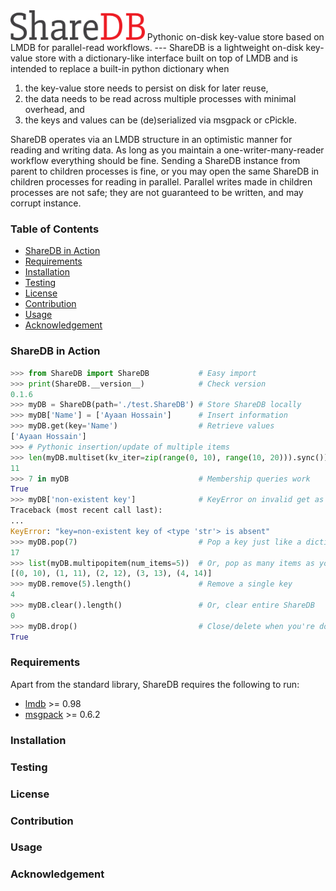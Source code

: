 <img src="./logo/logo.png"  alt="ShareDB"  height="48.197"  width="214.912"/>
Pythonic on-disk key-value store based on LMDB for parallel-read workflows.
---
ShareDB is a lightweight on-disk key-value store with a dictionary-like interface built on top of LMDB and is intended to replace a built-in python dictionary when

 1. the key-value store needs to persist on disk for later reuse,
 2. the data needs to be read across multiple processes with minimal overhead, and 
 3. the keys and values can be (de)serialized via msgpack or cPickle.

ShareDB operates via an LMDB structure in an optimistic manner for reading and writing data. As long as you maintain a one-writer-many-reader workflow everything should be fine. Sending a ShareDB instance from parent to children processes is fine, or you may open the same ShareDB in children processes for reading in parallel. Parallel writes made in children processes are not safe; they are not guaranteed to be written, and may corrupt instance.

### Table of Contents
 * [ShareDB in Action](#sharedb-in-action)
 * [Requirements](#requirements)
 * [Installation](#installation)
 * [Testing](#testing)
 * [License](#license)
 * [Contribution](#contribution)
 * [Usage ](#usage)
 * [Acknowledgement ](#acknowledgement)

### ShareDB in Action
```python
>>> from ShareDB import ShareDB           # Easy import
>>> print(ShareDB.__version__)            # Check version
0.1.6
>>> myDB = ShareDB(path='./test.ShareDB') # Store ShareDB locally
>>> myDB['Name'] = ['Ayaan Hossain']      # Insert information
>>> myDB.get(key='Name')                  # Retrieve values
['Ayaan Hossain']
>>> # Pythonic insertion/update of multiple items
>>> len(myDB.multiset(kv_iter=zip(range(0, 10), range(10, 20))).sync())
11
>>> 7 in myDB                             # Membership queries work
True
>>> myDB['non-existent key']              # KeyError on invalid get as expected
Traceback (most recent call last):
...
KeyError: "key=non-existent key of <type 'str'> is absent"
>>> myDB.pop(7)                           # Pop a key just like a dictionary
17
>>> list(myDB.multipopitem(num_items=5))  # Or, pop as many items as you need
[(0, 10), (1, 11), (2, 12), (3, 13), (4, 14)]
>>> myDB.remove(5).length()               # Remove a single key
4
>>> myDB.clear().length()                 # Or, clear entire ShareDB
0
>>> myDB.drop()                           # Close/delete when you're done
True
```

### Requirements
Apart from the standard library, ShareDB requires the following to run:

 - [lmdb](https://pypi.org/project/lmdb/) >= 0.98
 - [msgpack](https://pypi.org/project/msgpack/) >= 0.6.2

### Installation

### Testing

### License

### Contribution

### Usage

### Acknowledgement

